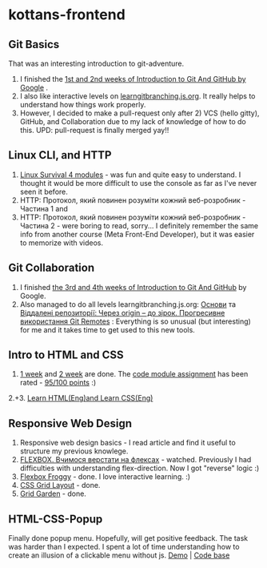 # kottans-frontend

## Git Basics 
That was an interesting introduction to git-adventure. 
1. I finished the [1st and 2nd weeks of Introduction to Git And GitHub by Google](https://github.com/DianaHrysh/kottans-frontend/blob/main/Git%20Basics/Screen%20Shot%202022-09-07%20at%2010.30.57%20AM.png) .
2. I also like interactive levels on [learngitbranching.js.org](https://github.com/DianaHrysh/kottans-frontend/blob/main/Git%20Basics/Screen%20Shot%202022-09-07%20at%2012.34.25%20AM.png). It really helps to understand how things work properly. 
3. However, I decided to make a pull-request only after 2) VCS (hello gitty), GitHub, and Collaboration due to my lack of knowledge of how to do this. 
UPD: pull-request is finally merged yay!!

## Linux CLI, and HTTP
 1. [Linux Survival 4 modules](https://github.com/DianaHrysh/kottans-frontend/blob/main/task_linux_cli/IMG_8511.PNG) - was fun and quite easy to understand. I thought it would be more difficult to use the console as far as I've never seen it before. 
 2. HTTP: Протокол, який повинен розуміти кожний веб-розробник - Частина 1 and
 3. HTTP: Протокол, який повинен розуміти кожний веб-розробник - Частина 2 - were boring to read, sorry... I definitely remember the same info from another course (Meta Front-End Developer), but it was easier to memorize with videos.

## Git Collaboration
 1. I finished [the 3rd and 4th weeks of Introduction to Git And GitHub](https://github.com/DianaHrysh/kottans-frontend/commit/82334c2515395e547142f750d22200e1830a8c3c) by Google.
 2. Also managed to do all levels learngitbranching.js.org: [Основи](https://github.com/DianaHrysh/kottans-frontend/commit/6e3521e2f2f86569b95b2a7cedfaf59f1da1ec01) та [Віддалені репозиторії: Через origin – до зірок. Прогресивне використання Git Remotes](https://github.com/DianaHrysh/kottans-frontend/blob/main/task_git_collaboration/Screen%20Shot%202022-09-07%20at%2011.50.15%20AM.png) :
Everything is so unusual (but interesting) for me and it takes time to get used to this new tools.

## Intro to HTML and CSS
 1. [1 week](https://github.com/DianaHrysh/kottans-frontend/blob/main/task_html_css_intro/Screen%20Shot%202022-09-13%20at%2012.15.15%20AM.png) and [2 week](https://github.com/DianaHrysh/kottans-frontend/blob/main/task_html_css_intro/Screen%20Shot%202022-09-13%20at%205.34.48%20PM.png) are done. The [code module assignment](https://dianahrysh.github.io/module2-solution/) has been rated - [95/100 points](https://github.com/DianaHrysh/kottans-frontend/blob/main/task_html_css_intro/Screen%20Shot%202022-09-13%20at%205.37.54%20PM.png) :)

2.+3. [Learn HTML(Eng)and Learn CSS(Eng) ](https://github.com/DianaHrysh/kottans-frontend/blob/main/task_html_css_intro/Screen%20Shot%202022-09-07%20at%2010.49.17%20AM.png)

## Responsive Web Design
1. Responsive web design basics -  I read article and find it useful to structure my previous knowlege. 
2. [FLEXBOX. Вчимося верстати на флексах](https://github.com/DianaHrysh/kottans-frontend/blob/main/task_responsive_web_design/IMG_8810.PNG) - watched. Previously I had difficulties with understanding flex-direction. Now I got "reverse" logic :)
3. [Flexbox Froggy](https://github.com/DianaHrysh/kottans-frontend/commit/2712ce8aedff0d5f2489bef3653b99ad1c8bb47f) - done. I love interactive learning. :)
4. [CSS Grid Layout](https://github.com/DianaHrysh/kottans-frontend/commit/3e4432828d58a00aeaceccc15131ce8cf1e5fdbd) - done. 
5. [Grid Garden](https://github.com/DianaHrysh/kottans-frontend/blob/main/task_responsive_web_design/Screen%20Shot%202022-09-13%20at%209.07.51%20PM.png) - done.


## HTML-CSS-Popup
Finally done popup menu. Hopefully, will get positive feedback. The task was harder than I expected. I spent a lot of time understanding how to create an illusion of a clickable menu without js.
[Demo](https://dianahrysh.github.io/popup/) |
[Code base](https://github.com/DianaHrysh/kottans-frontend/tree/main/Popup)
